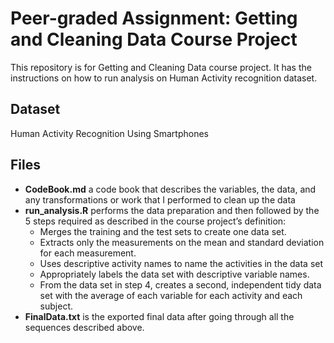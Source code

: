 # Peer-graded Assignment: Getting and Cleaning Data Course Project
This repository is for Getting and Cleaning Data course project. It has the instructions on how to run analysis on Human Activity recognition dataset.

## Dataset
Human Activity Recognition Using Smartphones

## Files
* __CodeBook.md__ a code book that describes the variables, the data, and any transformations or work that I performed to clean up the data
* __run_analysis.R__ performs the data preparation and then followed by the 5 steps required as described in the course project’s definition:
     + Merges the training and the test sets to create one data set.
     + Extracts only the measurements on the mean and standard deviation for each measurement.
     + Uses descriptive activity names to name the activities in the data set
     + Appropriately labels the data set with descriptive variable names.
     + From the data set in step 4, creates a second, independent tidy data set with the average of each variable for each activity and each subject.
* __FinalData.txt__ is the exported final data after going through all the sequences described above.
